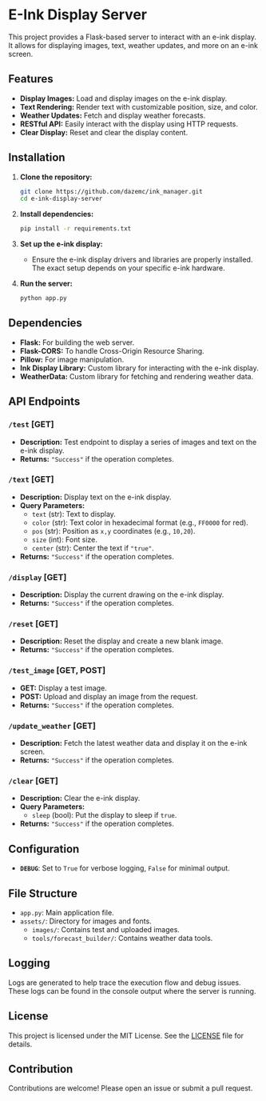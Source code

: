 # E-Ink Display Server

This project provides a Flask-based server to interact with an e-ink display. It allows for displaying images, text, weather updates, and more on an e-ink screen.

## Features

- **Display Images:** Load and display images on the e-ink display.
- **Text Rendering:** Render text with customizable position, size, and color.
- **Weather Updates:** Fetch and display weather forecasts.
- **RESTful API:** Easily interact with the display using HTTP requests.
- **Clear Display:** Reset and clear the display content.

## Installation

1. **Clone the repository:**

    ```bash
    git clone https://github.com/dazemc/ink_manager.git
    cd e-ink-display-server
    ```

2. **Install dependencies:**

    ```bash
    pip install -r requirements.txt
    ```

3. **Set up the e-ink display:**
    - Ensure the e-ink display drivers and libraries are properly installed. The exact setup depends on your specific e-ink hardware.

4. **Run the server:**

    ```bash
    python app.py
    ```

## Dependencies

- **Flask:** For building the web server.
- **Flask-CORS:** To handle Cross-Origin Resource Sharing.
- **Pillow:** For image manipulation.
- **Ink Display Library:** Custom library for interacting with the e-ink display.
- **WeatherData:** Custom library for fetching and rendering weather data.

## API Endpoints

### `/test` [GET]

- **Description:** Test endpoint to display a series of images and text on the e-ink display.
- **Returns:** `"Success"` if the operation completes.

### `/text` [GET]

- **Description:** Display text on the e-ink display.
- **Query Parameters:**
  - `text` (str): Text to display.
  - `color` (str): Text color in hexadecimal format (e.g., `FF0000` for red).
  - `pos` (str): Position as `x,y` coordinates (e.g., `10,20`).
  - `size` (int): Font size.
  - `center` (str): Center the text if `"true"`.
- **Returns:** `"Success"` if the operation completes.

### `/display` [GET]

- **Description:** Display the current drawing on the e-ink display.
- **Returns:** `"Success"` if the operation completes.

### `/reset` [GET]

- **Description:** Reset the display and create a new blank image.
- **Returns:** `"Success"` if the operation completes.

### `/test_image` [GET, POST]

- **GET:** Display a test image.
- **POST:** Upload and display an image from the request.
- **Returns:** `"Success"` if the operation completes.

### `/update_weather` [GET]

- **Description:** Fetch the latest weather data and display it on the e-ink screen.
- **Returns:** `"Success"` if the operation completes.

### `/clear` [GET]

- **Description:** Clear the e-ink display.
- **Query Parameters:** 
  - `sleep` (bool): Put the display to sleep if `true`.
- **Returns:** `"Success"` if the operation completes.

## Configuration

- **`DEBUG`**: Set to `True` for verbose logging, `False` for minimal output.

## File Structure

- `app.py`: Main application file.
- `assets/`: Directory for images and fonts.
  - `images/`: Contains test and uploaded images.
  - `tools/forecast_builder/`: Contains weather data tools.

## Logging

Logs are generated to help trace the execution flow and debug issues. These logs can be found in the console output where the server is running.

## License

This project is licensed under the MIT License. See the [LICENSE](LICENSE) file for details.

## Contribution

Contributions are welcome! Please open an issue or submit a pull request.
